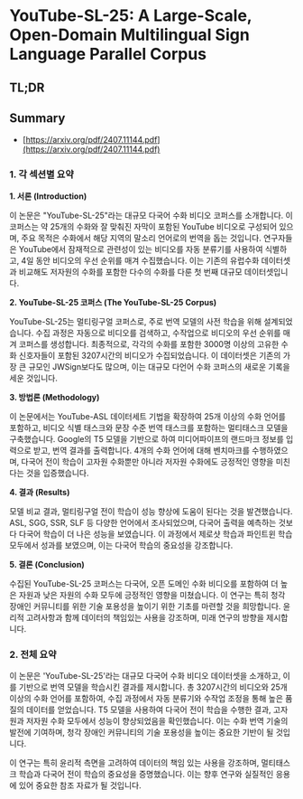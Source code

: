 # YouTube-SL-25: A Large-Scale, Open-Domain Multilingual Sign Language Parallel Corpus
## TL;DR
## Summary
- [https://arxiv.org/pdf/2407.11144.pdf](https://arxiv.org/pdf/2407.11144.pdf)

### 1. 각 섹션별 요약

**1. 서론 (Introduction)**

이 논문은 "YouTube-SL-25"라는 대규모 다국어 수화 비디오 코퍼스를 소개합니다. 이 코퍼스는 약 25개의 수화와 잘 맞춰진 자막이 포함된 YouTube 비디오로 구성되어 있으며, 주요 목적은 수화에서 해당 지역의 말소리 언어로의 번역을 돕는 것입니다. 연구자들은 YouTube에서 잠재적으로 관련성이 있는 비디오를 자동 분류기를 사용하여 식별하고, 4일 동안 비디오의 우선 순위를 매겨 수집했습니다. 이는 기존의 유럽수화 데이터셋과 비교해도 저자원의 수화를 포함한 다수의 수화를 다룬 첫 번째 대규모 데이터셋입니다.

**2. YouTube-SL-25 코퍼스 (The YouTube-SL-25 Corpus)**

YouTube-SL-25는 멀티링구얼 코퍼스로, 주로 번역 모델의 사전 학습을 위해 설계되었습니다. 수집 과정은 자동으로 비디오를 검색하고, 수작업으로 비디오의 우선 순위를 매겨 코퍼스를 생성합니다. 최종적으로, 각각의 수화를 포함한 3000명 이상의 고유한 수화 신호자들이 포함된 3207시간의 비디오가 수집되었습니다. 이 데이터셋은 기존의 가장 큰 규모인 JWSign보다도 많으며, 이는 대규모 다언어 수화 코퍼스의 새로운 기록을 세운 것입니다.

**3. 방법론 (Methodology)**

이 논문에서는 YouTube-ASL 데이터세트 기법을 확장하여 25개 이상의 수화 언어를 포함하고, 비디오 식별 태스크와 문장 수준 번역 태스크를 포함하는 멀티태스크 모델을 구축했습니다. Google의 T5 모델을 기반으로 하여 미디어파이프의 랜드마크 정보를 입력으로 받고, 번역 결과를 출력합니다. 4개의 수화 언어에 대해 벤치마크를 수행하였으며, 다국어 전이 학습이 고자원 수화뿐만 아니라 저자원 수화에도 긍정적인 영향을 미친다는 것을 입증했습니다.

**4. 결과 (Results)**

모델 비교 결과, 멀티링구얼 전이 학습이 성능 향상에 도움이 된다는 것을 발견했습니다. ASL, SGG, SSR, SLF 등 다양한 언어에서 조사되었으며, 다국어 출력을 예측하는 것보다 다국어 학습이 더 나은 성능을 보였습니다. 이 과정에서 제로샷 학습과 파인트윈 학습 모두에서 성과를 보였으며, 이는 다국어 학습의 중요성을 강조합니다.

**5. 결론 (Conclusion)**

수집된 YouTube-SL-25 코퍼스는 다국어, 오픈 도메인 수화 비디오를 포함하여 더 높은 자원과 낮은 자원의 수화 모두에 긍정적인 영향을 미쳤습니다. 이 연구는 특히 청각 장애인 커뮤니티를 위한 기술 포용성을 높이기 위한 기초를 마련할 것을 희망합니다. 윤리적 고려사항과 함께 데이터의 책임있는 사용을 강조하며, 미래 연구의 방향을 제시합니다.

### 2. 전체 요약

이 논문은 'YouTube-SL-25'라는 대규모 다국어 수화 비디오 데이터셋을 소개하고, 이를 기반으로 번역 모델을 학습시킨 결과를 제시합니다. 총 3207시간의 비디오와 25개 이상의 수화 언어를 포함하여, 수집 과정에서 자동 분류기와 수작업 조정을 통해 높은 품질의 데이터를 얻었습니다. T5 모델을 사용하여 다국어 전이 학습을 수행한 결과, 고자원과 저자원 수화 모두에서 성능이 향상되었음을 확인했습니다. 이는 수화 번역 기술의 발전에 기여하며, 청각 장애인 커뮤니티의 기술 포용성을 높이는 중요한 기반이 될 것입니다. 

이 연구는 특히 윤리적 측면을 고려하여 데이터의 책임 있는 사용을 강조하며, 멀티태스크 학습과 다국어 전이 학습의 중요성을 증명했습니다. 이는 향후 연구와 실질적인 응용에 있어 중요한 참조 자료가 될 것입니다.